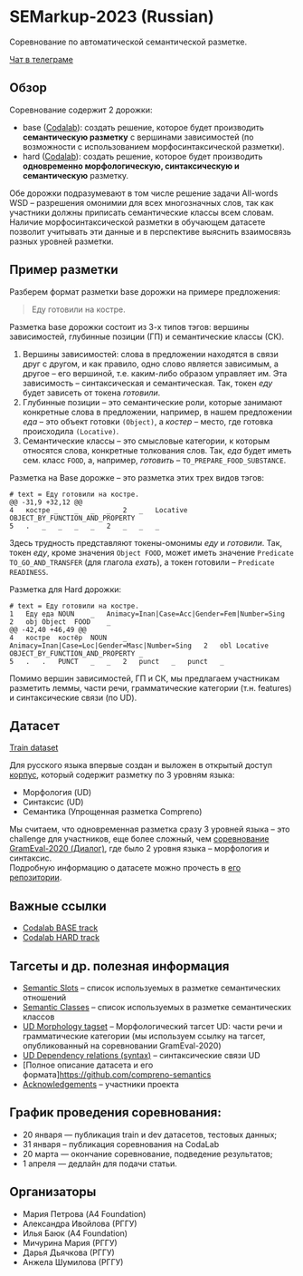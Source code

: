 # SEMarkup-2023 (Russian)

Соревнование по автоматической семантической разметке.

[Чат в телеграме](https://t.me/+58wXWNPgUt8yZDgy)

## Обзор

Соревнование содержит 2 дорожки:
- base ([Codalab](https://codalab.lisn.upsaclay.fr/competitions/10472)): создать решение, которое будет производить **семантическую разметку** с вершинами зависимостей (по возможности с использованием морфосинтаксической разметки).
- hard ([Codalab](https://codalab.lisn.upsaclay.fr/competitions/10471)): создать решение, которое будет производить **одновременно морфологическую, синтаксическую и семантическую** разметку.

Обе дорожки подразумевают в том числе решение задачи All-words WSD &ndash; разрешения омонимии для всех многозначных слов, так как участники должны приписать семантические классы всем словам.<br />
Наличие морфосинтаксической разметки в обучающем датасете позволит учитывать эти данные и в перспективе выяснить взаимосвязь разных уровней разметки.

## Пример разметки

Разберем формат разметки base дорожки на примере предложения:
> Еду готовили на костре.

Разметка base дорожки состоит из 3-х типов тэгов: вершины зависимостей, глубинные позиции (ГП) и семантические классы (СК).
1) Вершины зависимостей: слова в предложении находятся в связи друг с другом, и как правило, одно слово является зависимым, а другое &ndash; его вершиной, т.е. каким-либо образом управляет им. Эта зависимость &ndash; синтаксическая и семантическая. Так, токен *еду* будет зависеть от токена *готовили*.
2) Глубинные позиции &ndash; это семантические роли, которые занимают конкретные слова в предложении, например, в нашем предложении *еда* &ndash; это объект готовки `(Object)`, а *костер* &ndash; место, где готовка происходила `(Locative)`.
3) Семантические классы &ndash; это смысловые категории, к которым относятся слова, конкретные толкования слов. Так, *еда* будет иметь сем. класс `FOOD`, а, например, *готовить* &ndash; `TO_PREPARE_FOOD_SUBSTANCE`.

Разметка на Base дорожке &ndash; это разметка этих трех видов тэгов:

```
# text = Еду готовили на костре.
@@ -31,9 +32,12 @@
4	костре _	_	_	_	2	_	Locative	OBJECT_BY_FUNCTION_AND_PROPERTY
5	.	_	_	_	_	2	_	_	_
```
Здесь трудность представляют токены-омонимы *еду* и *готовили*. Так, токен *еду*, кроме значения `Object FOOD`, может иметь значение `Predicate	TO_GO_AND_TRANSFER` (для глагола *ехать*), а токен готовили &ndash; `Predicate	READINESS`.

Разметка для Hard дорожки:

```
# text = Еду готовили на костре.
1	Еду	еда	NOUN	_	Animacy=Inan|Case=Acc|Gender=Fem|Number=Sing	2	obj	Object	FOOD	_
@@ -42,40 +46,49 @@
4	костре	костёр	NOUN	_	Animacy=Inan|Case=Loc|Gender=Masc|Number=Sing	2	obl	Locative	OBJECT_BY_FUNCTION_AND_PROPERTY	_
5	.	.	PUNCT	_	_	2	punct	_	punct	_
```
Помимо вершин зависимостей, ГП и СК, мы предлагаем участникам разметить леммы, части речи, грамматические категории (т.н. features) и синтаксические связи (по UD).

## Датасет

[Train dataset](train.conllu)

Для русского языка впервые создан и выложен в открытый доступ [корпус](https://github.com/compreno-semantics/compreno-corpus), который содержит разметку по 3 уровням языка:
- Морфология (UD)
- Синтаксис (UD)
- Семантика (Упрощенная разметка Compreno)

Мы считаем, что одновременная разметка сразу 3 уровней языка &ndash; это challenge для участников, еще более сложный, чем [соревнование GramEval-2020 (Диалог)](https://github.com/dialogue-evaluation/GramEval2020), где было 2 уровня языка &ndash; морфология и синтаксис.<br />
Подробную информацию о датасете можно прочесть в [его репозитории](https://github.com/compreno-semantics/compreno-corpus). 

## Важные ссылки

- [Codalab BASE track](https://codalab.lisn.upsaclay.fr/competitions/10472)
- [Codalab HARD track](https://codalab.lisn.upsaclay.fr/competitions/10471)

## Тагсеты и др. полезная информация

- [Semantic Slots](tagsets/semantic_slots.xlsx) – список используемых в разметке семантических отношений
- [Semantic Classes](tagsets/semantic_classes.csv) – список используемых в разметке семантических классов
- [UD Morphology tagset](https://github.com/dialogue-evaluation/GramEval2020/blob/master/UDtagset/UD-Russian_tagset.md) &ndash; Морфологический тагсет UD: части речи и грамматические категории (мы используем ссылку на тагсет, опубликованный на соревновании GramEval-2020)
- [UD Dependency relations (syntax)](tagsets/syntax.md) &ndash; синтаксические связи UD
- [Полное описание датасета и его формата]https://github.com/compreno-semantics
- [Acknowledgements](acknowledgements.md) – участники проекта

## График проведения соревнования:

- 20 января — публикация train и dev датасетов, тестовых данных;
- 31 января &ndash; публикация соревнования на CodaLab
- 20 марта — окончание соревнование, подведение результатов;
- 1 апреля — дедлайн для подачи статьи.

## Организаторы

- Мария Петрова (A4 Foundation)
- Александра Ивойлова (РГГУ)
- Илья Баюк (A4 Foundation)
- Мичурина Мария (РГГУ)
- Дарья Дьячкова (РГГУ)
- Анжела Шумилова (РГГУ)
